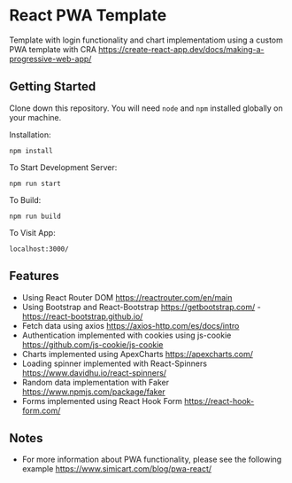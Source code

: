 # React PWA Template

Template with login functionality and chart implementatiom using a custom PWA template with CRA <https://create-react-app.dev/docs/making-a-progressive-web-app/>

## Getting Started

Clone down this repository. You will need `node` and `npm` installed globally on your machine.

Installation:

```
npm install
```

To Start Development Server:

```
npm run start
```

To Build:

```
npm run build
```

To Visit App:

`localhost:3000/`

## Features

- Using React Router DOM <https://reactrouter.com/en/main>
- Using Bootstrap and React-Bootstrap <https://getbootstrap.com/> - <https://react-bootstrap.github.io/>
- Fetch data using axios <https://axios-http.com/es/docs/intro>
- Authentication implemented with cookies using js-cookie <https://github.com/js-cookie/js-cookie>
- Charts implemented using ApexCharts <https://apexcharts.com/>
- Loading spinner implemented with React-Spinners <https://www.davidhu.io/react-spinners/>
- Random data implementation with Faker <https://www.npmjs.com/package/faker>
- Forms implemented using React Hook Form <https://react-hook-form.com/>

## Notes

- For more information about PWA functionality, please see the following example <https://www.simicart.com/blog/pwa-react/>